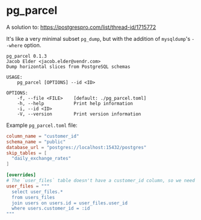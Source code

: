 # pg_parcel

A solution to: https://postgrespro.com/list/thread-id/1715772

It's like a very minimal subset `pg_dump`, but with the addition of `mysqldump`'s `--where` option.

```
pg_parcel 0.1.3
Jacob Elder <jacob.elder@vendr.com>
Dump horizontal slices from PostgreSQL schemas

USAGE:
    pg_parcel [OPTIONS] --id <ID>

OPTIONS:
    -f, --file <FILE>    [default: ./pg_parcel.toml]
    -h, --help           Print help information
    -i, --id <ID>
    -V, --version        Print version information
```

Example `pg_parcel.toml` file:

```toml
column_name = "customer_id"
schema_name = "public"
database_url = "postgres://localhost:15432/postgres"
skip_tables = [
  "daily_exchange_rates"
]

[overrides]
# The `user_files` table doesn't have a customer_id column, so we need to join.
user_files = """
  select user_files.*
  from users_files
  join users on users.id = user_files.user_id
  where users.customer_id = :id
"""
```
